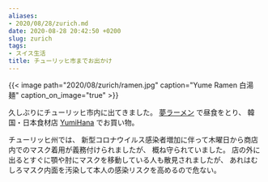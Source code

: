 ```yaml
---
aliases:
- 2020/08/28/zurich.md
date: 2020-08-28 20:42:50 +0200
slug: zurich
tags:
- スイス生活
title: チューリッヒ市までお出かけ
---
```


{{< image
    path="2020/08/zurich/ramen.jpg"
    caption="Yume Ramen 白湯麺"
    caption_on_image="true" >}}
    
久しぶりにチューリッヒ市内に出てきました。
[夢ラーメン](https://www.yume-ramen.ch/) で昼食をとり、
韓国・日本食材店 [YumiHana](https://www.yumihana.ch/) でお買い物。

チューリッヒ州では、
新型コロナウイルス感染者増加に伴って木曜日から商店内でのマスク着用が義務付けられましたが、
概ね守られていました。
店の外に出るとすぐに顎や肘にマスクを移動している人も散見されましたが、
あれはむしろマスク内面を汚染して本人の感染リスクを高めるので危ない。
